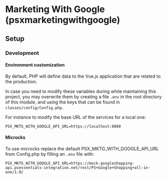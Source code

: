 # Marketing With Google (psxmarketingwithgoogle)


## Setup
### Development

#### Environment customization

By default, PHP will define data to the Vue.js application that are related to the production.

In case you need to modify these variables during while maintaining this project, you may
overwrite them by creating a file `.env` in the root directory of this module, and using the
keys that can be found in `classes/config/Config.php`.

For instance to modify the base URL of the services for a local one:

```
PSX_MKTG_WITH_GOOGLE_API_URL=https://localhost:8080
```

#### Microcks

To use microcks replace the default PSX_MKTG_WITH_GOOGLE_API_URL from Config.php by filling an `.env` file with:
```
PSX_MKTG_WITH_GOOGLE_API_URL=https://mock-googleshopping-api.psessentials-integration.net/rest/PS+Google+Shopping+all-in-one/1.0/
```
